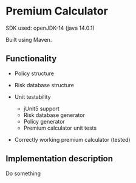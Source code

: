 <h1> Premium Calculator </h1>

SDK used: openJDK-14 (java 14.0.1)

Built using Maven.

<h2> Functionality </h2>

* Policy structure
* Risk database structure

* Unit testability
  * jUnit5 support
  * Risk database generator
  * Policy generator
  * Premium calculator unit tests
* Correctly working premium calculator (tested)

<h2>Implementation description</h2>

Do something

